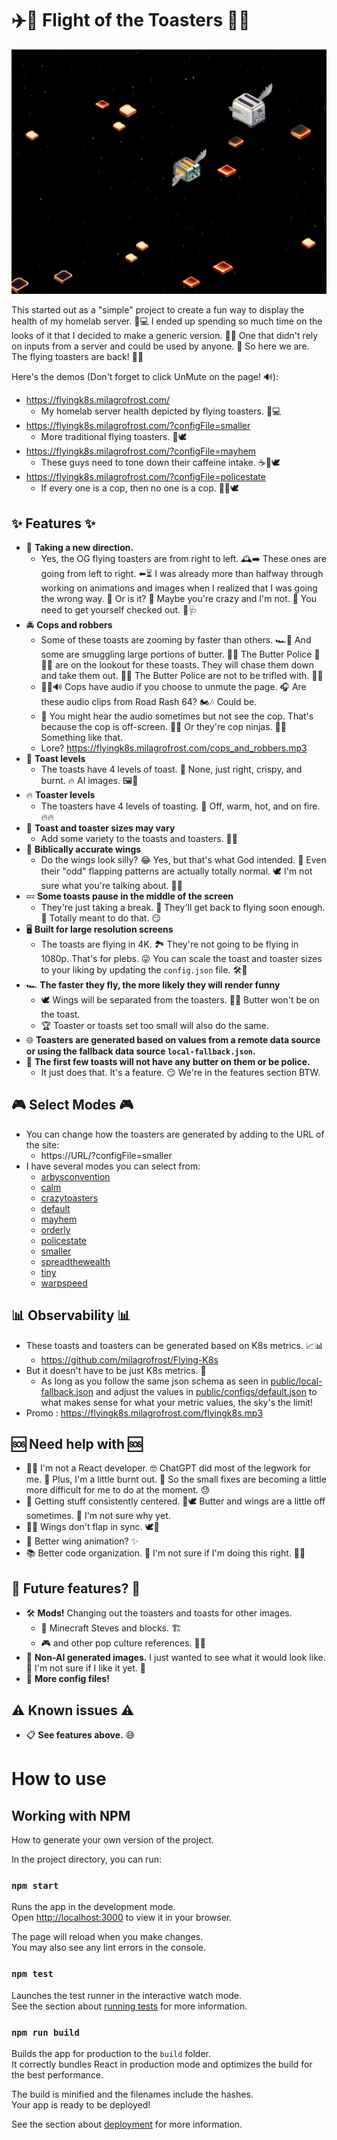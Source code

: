 # ✈️🥖 **Flight of the Toasters** 🥳🎉

![The "smaller" version](image.png)

This started out as a "simple" project to create a fun way to display the health of my homelab server. 🏡💻 I ended up spending so much time on the looks of it that I decided to make a generic version. 🎨✨ One that didn't rely on inputs from a server and could be used by anyone. 🙌 So here we are. The flying toasters are back! 🚀🍞

Here's the demos (Don't forget to click UnMute on the page! 🔊):
- https://flyingk8s.milagrofrost.com/
  - My homelab server health depicted by flying toasters. 🏡💻
- https://flyingk8s.milagrofrost.com/?configFile=smaller
  - More traditional flying toasters. 🍞🕊️
- https://flyingk8s.milagrofrost.com/?configFile=mayhem
  - These guys need to tone down their caffeine intake. ☕🍞🕊️
- https://flyingk8s.milagrofrost.com/?configFile=policestate
  - If every one is a cop, then no one is a cop. 🚓🍞🕊️


## ✨ **Features** ✨

- 🧭 **Taking a new direction.**
  - Yes, the OG flying toasters are from right to left. 🕰️➡️ These ones are going from left to right. ⬅️⏳ I was already more than halfway through working on animations and images when I realized that I was going the wrong way. 🔄 Or is it? 🤔 Maybe you're crazy and I'm not. 🤪 You need to get yourself checked out. 🏥🩺
- 🚔 **Cops and robbers**
  - Some of these toasts are zooming by faster than others. 🏎️💨 And some are smuggling large portions of butter. 🧈😱 The Butter Police 🚨🧑‍✈️ are on the lookout for these toasts. They will chase them down and take them out. 🚓💥 The Butter Police are not to be trifled with. 😤👊
  - 👮‍♂️🔊 Cops have audio if you choose to unmute the page. 🎧 Are these audio clips from Road Rash 64? 🏍️🎶 Could be.
  - 🔎 You might hear the audio sometimes but not see the cop. That's because the cop is off-screen. 📡🚫 Or they're cop ninjas. 🥷🚓 Something like that.
  - Lore? https://flyingk8s.milagrofrost.com/cops_and_robbers.mp3
- 🍞 **Toast levels**
  - The toasts have 4 levels of toast. 🔢 None, just right, crispy, and burnt. 🔥 AI images. 🖼️🤖
- 🔥 **Toaster levels**
  - The toasters have 4 levels of toasting. 🔢 Off, warm, hot, and on fire. 🔥🔥
- 📏 **Toast and toaster sizes may vary**
  - Add some variety to the toasts and toasters. 📐🎨 
- 👼 **Biblically accurate wings**
  - Do the wings look silly? 😂 Yes, but that's what God intended. 🙏 Even their "odd" flapping patterns are actually totally normal. 🕊️ I'm not sure what you're talking about. 🤷‍♂️
- 💤 **Some toasts pause in the middle of the screen**
  - They're just taking a break. 🛌 They'll get back to flying soon enough. 🕺 Totally meant to do that. 😏
- 🖥️ **Built for large resolution screens**
  - The toasts are flying in 4K. 🏞️ They're not going to be flying in 1080p. That's for plebs. 😜 You can scale the toast and toaster sizes to your liking by updating the `config.json` file. 🛠️📜
- 🏎️ **The faster they fly, the more likely they will render funny**
  - 🕊️ Wings will be separated from the toasters. 🍞🧈 Butter won't be on the toast.
  - 🏆 Toaster or toasts set too small will also do the same.
- 🌐 **Toasters are generated based on values from a remote data source or using the fallback data source `local-fallback.json`.**
- 🥳 **The first few toasts will not have any butter on them or be police.**
  - It just does that. It's a feature. 😏 We're in the features section BTW.

## 🎮 **Select Modes** 🎮

- You can change how the toasters are generated by adding to the URL of the site:
  - https://URL/?configFile=smaller
- I have several modes you can select from:
  - [arbysconvention](public/configs/arbysconvention.json)
  - [calm](public/configs/calm.json)
  - [crazytoasters](public/configs/crazytoasters.json)
  - [default](public/configs/default.json)
  - [mayhem](public/configs/mayhem.json)
  - [orderly](public/configs/orderly.json)
  - [policestate](public/configs/policestate.json)
  - [smaller](public/configs/smaller.json)
  - [spreadthewealth](public/configs/spreadthewealth.json)
  - [tiny](public/configs/tiny.json)
  - [warpspeed](public/configs/warpspeed.json)


## 📊 **Observability** 📊

- These toasts and toasters can be generated based on K8s metrics. 📈📊
  - https://github.com/milagrofrost/Flying-K8s
- But it doesn't have to be just K8s metrics. 🤯 
  - As long as you follow the same json schema as seen in [public/local-fallback.json](public/local-fallback.json) and adjust the values in [public/configs/default.json](public/configs/default.json) to what makes sense for what your metric values, the sky's the limit!
- Promo : https://flyingk8s.milagrofrost.com/flyingk8s.mp3

## 🆘 **Need help with** 🆘

- 🧑‍💻 I'm not a React developer. 🤓 ChatGPT did most of the legwork for me. 💪 Plus, I'm a little burnt out. 🥵 So the small fixes are becoming a little more difficult for me to do at the moment. 😓
- 🎯 Getting stuff consistently centered. 🧈🕊️ Butter and wings are a little off sometimes. 🧐 I'm not sure why yet.
- 🤷‍♂️ Wings don't flap in sync. 🕊️🔄
- 🕺 Better wing animation? ✨
- 📚 Better code organization. 🧹 I'm not sure if I'm doing this right. 🤷‍♀️

## 🚀 **Future features?** 🚀

- 🛠️ **Mods!** Changing out the toasters and toasts for other images.
  - 🧱 Minecraft Steves and blocks. 🏗️
  - 🎮 and other pop culture references. 🎥🎵
- 🎨 **Non-AI generated images.** I just wanted to see what it would look like. 🤔 I'm not sure if I like it yet. 🧐
- 📜 **More config files!**



## ⚠️ **Known issues** ⚠️

- 📋 **See features above.** 😅




# How to use

## Working with NPM

How to generate your own version of the project.

In the project directory, you can run:

### `npm start`

Runs the app in the development mode.\
Open [http://localhost:3000](http://localhost:3000) to view it in your browser.

The page will reload when you make changes.\
You may also see any lint errors in the console.

### `npm test`

Launches the test runner in the interactive watch mode.\
See the section about [running tests](https://facebook.github.io/create-react-app/docs/running-tests) for more information.

### `npm run build`

Builds the app for production to the `build` folder.\
It correctly bundles React in production mode and optimizes the build for the best performance.

The build is minified and the filenames include the hashes.\
Your app is ready to be deployed!

See the section about [deployment](https://facebook.github.io/create-react-app/docs/deployment) for more information.
